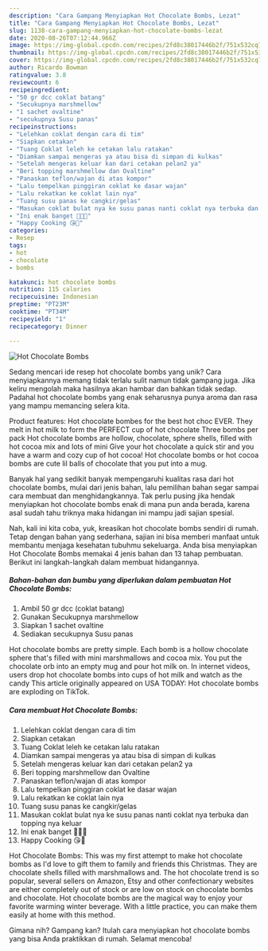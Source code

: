 ```yaml
---
description: "Cara Gampang Menyiapkan Hot Chocolate Bombs, Lezat"
title: "Cara Gampang Menyiapkan Hot Chocolate Bombs, Lezat"
slug: 1138-cara-gampang-menyiapkan-hot-chocolate-bombs-lezat
date: 2020-08-26T07:12:44.966Z
image: https://img-global.cpcdn.com/recipes/2fd8c38017446b2f/751x532cq70/hot-chocolate-bombs-foto-resep-utama.jpg
thumbnail: https://img-global.cpcdn.com/recipes/2fd8c38017446b2f/751x532cq70/hot-chocolate-bombs-foto-resep-utama.jpg
cover: https://img-global.cpcdn.com/recipes/2fd8c38017446b2f/751x532cq70/hot-chocolate-bombs-foto-resep-utama.jpg
author: Ricardo Bowman
ratingvalue: 3.8
reviewcount: 6
recipeingredient:
- "50 gr dcc coklat batang"
- "Secukupnya marshmellow"
- "1 sachet ovaltine"
- "secukupnya Susu panas"
recipeinstructions:
- "Lelehkan coklat dengan cara di tim"
- "Siapkan cetakan"
- "Tuang Coklat leleh ke cetakan lalu ratakan"
- "Diamkan sampai mengeras ya atau bisa di simpan di kulkas"
- "Setelah mengeras keluar kan dari cetakan pelan2 ya"
- "Beri topping marshmellow dan Ovaltine"
- "Panaskan teflon/wajan di atas kompor"
- "Lalu tempelkan pinggiran coklat ke dasar wajan"
- "Lalu rekatkan ke coklat lain nya"
- "Tuang susu panas ke cangkir/gelas"
- "Masukan coklat bulat nya ke susu panas nanti coklat nya terbuka dan topping nya keluar"
- "Ini enak banget 🤤🤭🙏"
- "Happy Cooking 😘🥰"
categories:
- Resep
tags:
- hot
- chocolate
- bombs

katakunci: hot chocolate bombs 
nutrition: 115 calories
recipecuisine: Indonesian
preptime: "PT23M"
cooktime: "PT34M"
recipeyield: "1"
recipecategory: Dinner

---
```



![Hot Chocolate Bombs](https://img-global.cpcdn.com/recipes/2fd8c38017446b2f/751x532cq70/hot-chocolate-bombs-foto-resep-utama.jpg)

Sedang mencari ide resep hot chocolate bombs yang unik? Cara menyiapkannya memang tidak terlalu sulit namun tidak gampang juga. Jika keliru mengolah maka hasilnya akan hambar dan bahkan tidak sedap. Padahal hot chocolate bombs yang enak seharusnya punya aroma dan rasa yang mampu memancing selera kita.

Product features: Hot chocolate bombes for the best hot choc EVER. They melt in hot milk to form the PERFECT cup of hot chocolate Three bombs per pack Hot chocolate bombs are hollow, chocolate, sphere shells, filled with hot cocoa mix and lots of mini Give your hot chocolate a quick stir and you have a warm and cozy cup of hot cocoa! Hot chocolate bombs or hot cocoa bombs are cute lil balls of chocolate that you put into a mug.

Banyak hal yang sedikit banyak mempengaruhi kualitas rasa dari hot chocolate bombs, mulai dari jenis bahan, lalu pemilihan bahan segar sampai cara membuat dan menghidangkannya. Tak perlu pusing jika hendak menyiapkan hot chocolate bombs enak di mana pun anda berada, karena asal sudah tahu triknya maka hidangan ini mampu jadi sajian spesial.


Nah, kali ini kita coba, yuk, kreasikan hot chocolate bombs sendiri di rumah. Tetap dengan bahan yang sederhana, sajian ini bisa memberi manfaat untuk membantu menjaga kesehatan tubuhmu sekeluarga. Anda bisa menyiapkan Hot Chocolate Bombs memakai 4 jenis bahan dan 13 tahap pembuatan. Berikut ini langkah-langkah dalam membuat hidangannya.

<!--inarticleads1-->

##### Bahan-bahan dan bumbu yang diperlukan dalam pembuatan Hot Chocolate Bombs:

1. Ambil 50 gr dcc (coklat batang)
1. Gunakan Secukupnya marshmellow
1. Siapkan 1 sachet ovaltine
1. Sediakan secukupnya Susu panas


Hot chocolate bombs are pretty simple. Each bomb is a hollow chocolate sphere that&#39;s filled with mini marshmallows and cocoa mix. You put the chocolate orb into an empty mug and pour hot milk on. In internet videos, users drop hot chocolate bombs into cups of hot milk and watch as the candy This article originally appeared on USA TODAY: Hot chocolate bombs are exploding on TikTok. 

<!--inarticleads2-->

##### Cara membuat Hot Chocolate Bombs:

1. Lelehkan coklat dengan cara di tim
1. Siapkan cetakan
1. Tuang Coklat leleh ke cetakan lalu ratakan
1. Diamkan sampai mengeras ya atau bisa di simpan di kulkas
1. Setelah mengeras keluar kan dari cetakan pelan2 ya
1. Beri topping marshmellow dan Ovaltine
1. Panaskan teflon/wajan di atas kompor
1. Lalu tempelkan pinggiran coklat ke dasar wajan
1. Lalu rekatkan ke coklat lain nya
1. Tuang susu panas ke cangkir/gelas
1. Masukan coklat bulat nya ke susu panas nanti coklat nya terbuka dan topping nya keluar
1. Ini enak banget 🤤🤭🙏
1. Happy Cooking 😘🥰


Hot Chocolate Bombs: This was my first attempt to make hot chocolate bombs as I&#39;d love to gift them to family and friends this Christmas. They are chocolate shells filled with marshmallows and. The hot chocolate trend is so popular, several sellers on Amazon, Etsy and other confectionary websites are either completely out of stock or are low on stock on chocolate bombs and chocolate. Hot chocolate bombs are the magical way to enjoy your favorite warming winter beverage. With a little practice, you can make them easily at home with this method. 

Gimana nih? Gampang kan? Itulah cara menyiapkan hot chocolate bombs yang bisa Anda praktikkan di rumah. Selamat mencoba!

